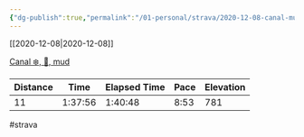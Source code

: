 ```yaml
---
{"dg-publish":true,"permalink":"/01-personal/strava/2020-12-08-canal-mud/"}
---
```



[[2020-12-08\|2020-12-08]]

[Canal ❄️, 🧊, mud](https://www.strava.com/activities/4447938698)

| Distance | Time    | Elapsed Time | Pace | Elevation |
| -------- | ------- | ------------ | ---- | --------- |
| 11       | 1:37:56 | 1:40:48      | 8:53 | 781       |




#strava
